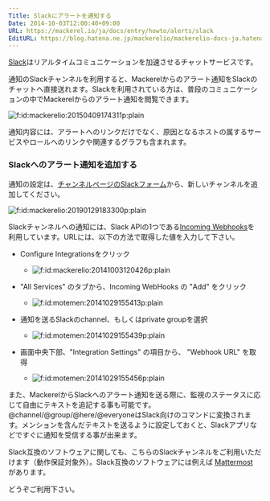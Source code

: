 ```yaml
---
Title: Slackにアラートを通知する
Date: 2014-10-03T12:00:40+09:00
URL: https://mackerel.io/ja/docs/entry/howto/alerts/slack
EditURL: https://blog.hatena.ne.jp/mackerelio/mackerelio-docs-ja.hatenablog.mackerel.io/atom/entry/8454420450067077655
---
```


[Slack](https://slack.com/)はリアルタイムコミュニケーションを加速させるチャットサービスです。

通知のSlackチャンネルを利用すると、Mackerelからのアラート通知をSlackのチャットへ直接送れます。Slackを利用されている方は、普段のコミュニケーションの中でMackerelからのアラート通知を閲覧できます。


<p><span itemscope itemtype="http://schema.org/Photograph"><img src="https://cdn-ak.f.st-hatena.com/images/fotolife/m/mackerelio/20150409/20150409174311.png" alt="f:id:mackerelio:20150409174311p:plain" title="f:id:mackerelio:20150409174311p:plain" class="hatena-fotolife cboxElement" itemprop="image"></span></p>

通知内容には、アラートへのリンクだけでなく、原因となるホストの属するサービスやロールへのリンクや関連するグラフも含まれます。

### Slackへのアラート通知を追加する

通知の設定は、[チャンネルページのSlackフォーム](https://mackerel.io/my/channels?new=slack)から、新しいチャンネルを追加してください。

<p><span itemscope itemtype="http://schema.org/Photograph"><img src="https://cdn-ak.f.st-hatena.com/images/fotolife/m/mackerelio/20190204/20190204181058.png" alt="f:id:mackerelio:20190129183300p:plain" title="f:id:mackerelio:20190129183300p:plain" class="hatena-fotolife" itemprop="image"></span></p>

Slackチャンネルへの通知には、Slack APIの1つである[Incoming Webhooks](https://my.slack.com/services/new/incoming-webhook)を利用しています。URLには、以下の方法で取得した値を入力して下さい。

- Configure Integrationsをクリック
  - <p><span itemscope itemtype="http://schema.org/Photograph"><img src="https://cdn-ak.f.st-hatena.com/images/fotolife/m/mackerelio/20141003/20141003120426.png" alt="f:id:mackerelio:20141003120426p:plain" title="f:id:mackerelio:20141003120426p:plain" class="hatena-fotolife" itemprop="image"></span></p>
- "All Services" のタブから、Incoming WebHooks の "Add" をクリック
  - <p><span itemscope itemtype="http://schema.org/Photograph"><img src="https://cdn-ak.f.st-hatena.com/images/fotolife/m/motemen/20141029/20141029155413.png" alt="f:id:motemen:20141029155413p:plain" title="f:id:motemen:20141029155413p:plain" class="hatena-fotolife" itemprop="image"></span></p>
- 通知を送るSlackのchannel、もしくはprivate groupを選択
  - <p><span itemscope itemtype="http://schema.org/Photograph"><img src="https://cdn-ak.f.st-hatena.com/images/fotolife/m/motemen/20141029/20141029155439.png" alt="f:id:motemen:20141029155439p:plain" title="f:id:motemen:20141029155439p:plain" class="hatena-fotolife" itemprop="image"></span></p>
- 画面中央下部、"Integration Settings" の項目から、 "Webhook URL" を取得
  - <p><span itemscope itemtype="http://schema.org/Photograph"><img src="https://cdn-ak.f.st-hatena.com/images/fotolife/m/motemen/20141029/20141029155456.png" alt="f:id:motemen:20141029155456p:plain" title="f:id:motemen:20141029155456p:plain" class="hatena-fotolife" itemprop="image"></span></p>

また、MackerelからSlackへのアラート通知を送る際に、監視のステータスに応じて自由にテキストを追記する事も可能です。@channel/@group/@here/@everyoneはSlack向けのコマンドに変換されます。メンションを含んだテキストを送るように設定しておくと、Slackアプリなどですぐに通知を受信する事が出来ます。

Slack互換のソフトウェアに関しても、こちらのSlackチャンネルをご利用いただけます（動作保証対象外）。Slack互換のソフトウェアには例えば <a href="http://www.mattermost.org/" target="_blank">Mattermost</a> があります。

どうぞご利用下さい。

